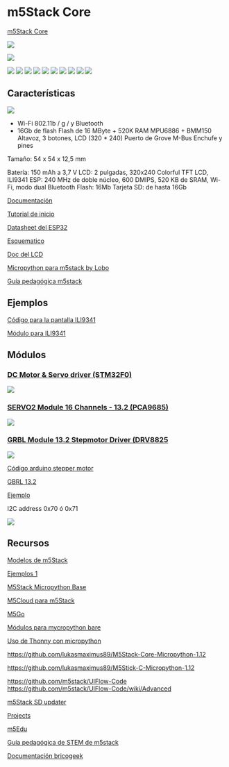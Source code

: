 # m5Stack Core

[m5Stack Core](https://es.aliexpress.com/item/1005001622101153.html)

![](./images/m5StackCore_interior.png)

![](./images/conexion_m5StackCore.png)

![](./images/ensamblado_m5stack.png)
![](./images/formato_m5stack.png)
![](./images/formato_ex_stack.png)
![](./images/pinout_m5stack.png)
![](./images/modelo_gris_m5stack.png)
![](./images/flier_m5stack.png)
![](./images/m5Stack_pines.png)
![](./images/m5Stack_pinout_names.png)
![](./images/m5Stack_pinoutnames.png)
![](./images/m5stack-info.jpg)


## Características

![](./images/arquitectura_m5Stack.png)

*  Wi-Fi 802.11b / g /  y Bluetooth
* 16Gb de flash
Flash de 16 MByte + 520K RAM
MPU6886 + BMM150
Altavoz, 3 botones, LCD (320 * 240)
Puerto de Grove
M-Bus Enchufe y pines

Tamaño: 54 x 54 x 12,5 mm

Batería: 150 mAh a 3,7 V
LCD: 2 pulgadas, 320x240 Colorful TFT LCD, ILI9341
ESP: 240 MHz de doble núcleo, 600 DMIPS, 520 KB de SRAM, Wi-Fi, modo dual Bluetooth
Flash: 16Mb
Tarjeta SD: de hasta 16Gb

[Documentación](https://docs.m5stack.com/#/en/core/basic)

[Tutorial de inicio](https://docs.m5stack.com/#/en/quick_start/m5core/m5stack_core_quick_start)

[Datasheet del ESP32](https://www.espressif.com/sites/default/files/documentation/esp32_datasheet_en.pdf)

[Esquematico](https://github.com/m5stack/M5-Schematic/blob/master/Core/Basic/M5-Core-Schematic(20171206).pdf)

[Doc del LCD](https://community.m5stack.com/topic/69/micropython-on-webide-2-lcd-graphics)

[Micropython para m5stack by Lobo](https://github.com/m5stack/M5Stack_MicroPython)

[Guía pedagógica m5stack](https://tienda.bricogeek.com/download/PRO-0257/guia_pedagogica_stem_m5stack.pdf)

## Ejemplos

[Código para la pantalla ILI9341](https://github.com/Karijn/sensemakers-micropython)

[Módulo para ILI9341](https://git.tk-webart.de:7443/Archive/micropython-ili9341/src/branch/master)

## Módulos

### [DC Motor & Servo driver (STM32F0)](https://m5stack.com/collections/m5-module/products/goplus2-dc-motor-and-servo-driver-module-stm32f0)

![](https://cdn.shopify.com/s/files/1/0056/7689/2250/products/4_cf88fd68-748e-43ab-9e17-3eec9ca3659e_1200x1200.jpg?v=1601857651)

### [SERVO2 Module 16 Channels - 13.2 (PCA9685)](https://m5stack.com/collections/m5-module/products/servo2-module-16-channels-13-2-pca9685)

![](https://cdn.shopify.com/s/files/1/0056/7689/2250/products/1_20ee1bef-57de-444b-b7a1-a416dc62ae8c_1200x1200.jpg?v=1603067297)

### [GRBL Module 13.2 Stepmotor Driver (DRV8825](https://m5stack.com/collections/m5-module/products/grbl-module-13-2-stepmotor-driver-drv8825)

![](https://cdn.shopify.com/s/files/1/0056/7689/2250/products/1_93ad3ed3-4f50-44e7-aac3-f7425e413383_1200x1200.jpg?v=1611534138)

[Código arduino stepper motor](https://github.com/m5stack/stepmotor_module/blob/master/Example/Arduino/StepMotor_M5test/StepMotor_M5test.ino)

[GBRL 13.2](https://github.com/m5stack/M5Stack/tree/master/examples/Modules/GRBL13.2)

[Ejemplo](https://docs.m5stack.com/#/en/module/grbl13.2?id=example)

I2C address 0x70 ó 0x71

![](https://docs.m5stack.com/assets/img/product_pics/module/grbl13.2/grbl13.2_03.webp)

## Recursos

[Modelos de m5Stack](https://docs.m5stack.com/#/)

[Ejemplos 1](https://github.com/tuupola/micropython-m5stack)

[M5Stack Micropython Base](https://github.com/m5stack/M5Stack_MicroPython)

[M5Cloud para m5Stack](https://github.com/m5stack/M5Cloud#micropython-api)

[M5Go](https://github.com/m5stack/M5GO)

[Módulos para mycropython bare](https://github.com/lukasmaximus89/M5Stick-C-Micropython-1.12)

[Uso de Thonny con micropython](https://raw.githubusercontent.com/Freenove/Freenove_Ultimate_Starter_Kit_for_ESP32/master/Python/Python_Tutorial.pdf)

https://github.com/lukasmaximus89/M5Stack-Core-Micropython-1.12

https://github.com/lukasmaximus89/M5Stick-C-Micropython-1.12


https://github.com/m5stack/UIFlow-Code
https://github.com/m5stack/UIFlow-Code/wiki/Advanced

[m5Stack SD updater](https://github.com/tobozo/M5Stack-SD-Updater)

[Projects](https://www.hackster.io/m5stack/projects)

[m5Edu](http://m5edu.com/)

[Guía pedagógica de STEM de m5stack](https://tienda.bricogeek.com/download/PRO-0257/guia_pedagogica_stem_m5stack.pdf)

[Documentación bricogeek](https://tienda.bricogeek.com/m5stack-esp32/1417-m5stack-esp32-basic-core-iot-kit.html)